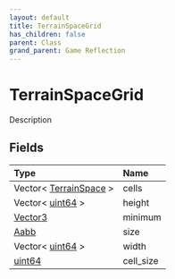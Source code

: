 ```yaml
---
layout: default
title: TerrainSpaceGrid
has_children: false
parent: Class
grand_parent: Game Reflection
---
```

# TerrainSpaceGrid
Description 

## Fields

| Type | Name |
|:----------|:--------------|
| Vector< [TerrainSpace](/riftbreaker-wiki/docs/game-reflection/classes/terrain_space/) > | cells |
| Vector< [uint64](/riftbreaker-wiki/docs/game-reflection/components/uint64/) > | height |
| [Vector3](/riftbreaker-wiki/docs/game-reflection/classes/vector3/) | minimum |
| [Aabb](/riftbreaker-wiki/docs/game-reflection/components/aabb/) | size |
| Vector< [uint64](/riftbreaker-wiki/docs/game-reflection/components/uint64/) > | width |
| [uint64](/riftbreaker-wiki/docs/game-reflection/components/uint64/) | cell_size |

